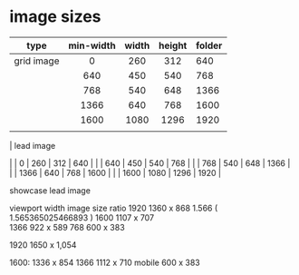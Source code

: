 # image sizes

| type       | min-width | width | height | folder |
| ---------- | :-------: | :---: | :----: | ------ |
| grid image |     0     |  260  |  312   | 640    |
|            |    640    |  450  |  540   | 768    |
|            |    768    |  540  |  648   | 1366   |
|            |   1366    |  640  |  768   | 1600   |
|            |   1600    | 1080  |  1296  | 1920   |
|            |           |       |        |        |

| lead image

| | 0 | 260 | 312 | 640 |
| | 640 | 450 | 540 | 768 |
| | 768 | 540 | 648 | 1366 |
| | 1366 | 640 | 768 | 1600 |
| | 1600 | 1080 | 1296 | 1920 |

showcase lead image

viewport width image size ratio
1920 1360 x 868 1.566 ( 1.565365025466893 )
1600 1107 x 707  
1366 922 x 589
768 600 x 383

1920 1650 x 1,054

1600: 1336 x 854
1366 1112 x 710
mobile 600 x 383
